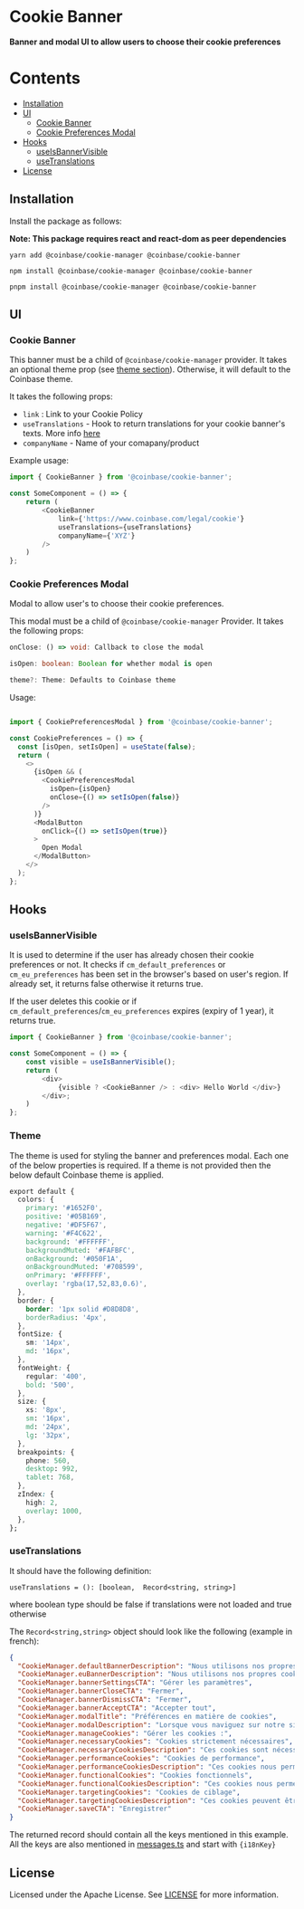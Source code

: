 # Cookie Banner

**Banner and modal UI to allow users to choose their cookie preferences**

# Contents

- [Installation](#installation)
- [UI](#specs)
  - [Cookie Banner](#cookie-banner)
  - [Cookie Preferences Modal](#cookie-preferences-modal)
- [Hooks](#hooks)
  - [useIsBannerVisible](#useisbannervisible)
  - [useTranslations](#usetranslations)
- [License](#license)

## Installation

Install the package as follows:

**Note: This package requires react and react-dom as peer dependencies**

```shell
yarn add @coinbase/cookie-manager @coinbase/cookie-banner

npm install @coinbase/cookie-manager @coinbase/cookie-banner

pnpm install @coinbase/cookie-manager @coinbase/cookie-banner
```

## UI

### Cookie Banner

This banner must be a child of `@coinbase/cookie-manager` provider. It takes an optional theme prop (see [theme section](#theme)). Otherwise, it will default to the Coinbase theme.

It takes the following props:

- `link` : Link to your Cookie Policy
- `useTranslations` - Hook to return translations for your cookie banner's texts. More info [here](#usetranslations)
- `companyName` - Name of your comapany/product

Example usage:

```typescript
import { CookieBanner } from '@coinbase/cookie-banner';

const SomeComponent = () => {
    return (
        <CookieBanner
            link={'https://www.coinbase.com/legal/cookie'}
            useTranslations={useTranslations}
            companyName={'XYZ'}
        />
    )
};
```

### Cookie Preferences Modal

Modal to allow user's to choose their cookie preferences.

This modal must be a child of `@coinbase/cookie-manager` Provider. It takes the following props:

```typescript
onClose: () => void: Callback to close the modal

isOpen: boolean: Boolean for whether modal is open

theme?: Theme: Defaults to Coinbase theme
```

Usage:

```typescript

import { CookiePreferencesModal } from '@coinbase/cookie-banner';

const CookiePreferences = () => {
  const [isOpen, setIsOpen] = useState(false);
  return (
    <>
      {isOpen && (
        <CookiePreferencesModal
          isOpen={isOpen}
          onClose={() => setIsOpen(false)}
        />
      )}
      <ModalButton
        onClick={() => setIsOpen(true)}
      >
        Open Modal
      </ModalButton>
    </>
  );
};
```

## Hooks

### useIsBannerVisible

It is used to determine if the user has already chosen their cookie preferences or not. It checks if `cm_default_preferences` or `cm_eu_preferences` has been set in the browser's based on user's region. If already set, it returns false otherwise it returns true.

If the user deletes this cookie or if `cm_default_preferences`/`cm_eu_preferences` expires (expiry of 1 year), it returns true.

```typescript
import { CookieBanner } from '@coinbase/cookie-banner';

const SomeComponent = () => {
    const visible = useIsBannerVisible();
    return (
        <div>
            {visible ? <CookieBanner /> : <div> Hello World </div>}
        </div>;
    )
};
```

### Theme

The theme is used for styling the banner and preferences modal. Each one of the below properties is required. If a theme is not provided then the below default Coinbase theme is applied.

```css
export default {
  colors: {
    primary: '#1652F0',
    positive: '#05B169',
    negative: '#DF5F67',
    warning: '#F4C622',
    background: '#FFFFFF',
    backgroundMuted: '#FAFBFC',
    onBackground: '#050F1A',
    onBackgroundMuted: '#708599',
    onPrimary: '#FFFFFF',
    overlay: 'rgba(17,52,83,0.6)',
  },
  border: {
    border: '1px solid #D8D8D8',
    borderRadius: '4px',
  },
  fontSize: {
    sm: '14px',
    md: '16px',
  },
  fontWeight: {
    regular: '400',
    bold: '500',
  },
  size: {
    xs: '8px',
    sm: '16px',
    md: '24px',
    lg: '32px',
  },
  breakpoints: {
    phone: 560,
    desktop: 992,
    tablet: 768,
  },
  zIndex: {
    high: 2,
    overlay: 1000,
  },
};
```

### useTranslations

It should have the following definition:

`useTranslations = (): [boolean,  Record<string, string>]`

where boolean type should be false if translations were not loaded and true otherwise

The `Record<string,string>` object should look like the following (example in french):

```json
{
  "CookieManager.defaultBannerDescription": "Nous utilisons nos propres cookies ainsi que des cookies de tiers sur nos sites Web pour améliorer votre expérience, analyser notre trafic et à des fins de sécurité et de marketing. Pour obtenir plus d'informations ou modifier les cookies, consultez notre <link>Politique relative aux cookies</link> ou accédez à <button>Gérer les paramètres</button>.",
  "CookieManager.euBannerDescription": "Nous utilisons nos propres cookies ainsi que des cookies de tiers sur nos sites web pour améliorer votre expérience de navigation, analyser notre trafic, et à des fins de sécurité et de marketing. Pour obtenir plus d'informations ou modifier les cookies, consultez notre <link>politique relative aux cookies</link> ou rendez-vous dans <button>Gérer les paramètres</button>. Sélectionnez « Tout accepter » pour autoriser leur utilisation.",
  "CookieManager.bannerSettingsCTA": "Gérer les paramètres",
  "CookieManager.bannerCloseCTA": "Fermer",
  "CookieManager.bannerDismissCTA": "Fermer",
  "CookieManager.bannerAcceptCTA": "Accepter tout",
  "CookieManager.modalTitle": "Préférences en matière de cookies",
  "CookieManager.modalDescription": "Lorsque vous naviguez sur notre site Web, nous pouvons stocker des cookies sur votre navigateur à des fins de sécurité ainsi que pour nous aider à mieux comprendre le comportement de l'utilisateur et savoir quelles sections de notre site Web vous avez consultées. Ces informations ne permettent pas de vous identifier directement, mais elles peuvent vous offrir une expérience sûre et plus personnalisée sur Internet. Comme nous respectons votre droit à la vie privée, vous pouvez refuser certains types de cookies. Le blocage de certains types de cookies peut affecter votre expérience sur le site. <link>Politique relative aux cookies</link>",
  "CookieManager.manageCookies": "Gérer les cookies :",
  "CookieManager.necessaryCookies": "Cookies strictement nécessaires",
  "CookieManager.necessaryCookiesDescription": "Ces cookies sont nécessaires pour le bon fonctionnement du site Web et ne peuvent pas être désactivés dans nos systèmes. Ils ne sont généralement définis qu'en réponse à des actions que vous effectuez et qui équivalent à une demande de services, telles que la définition de vos préférences en matière de confidentialité, la connexion ou le remplissage de formulaires. Cela inclut également les cookies que nous pouvons utiliser pour prévenir la fraude. Vous pouvez configurer votre navigateur de façon à bloquer ces cookies ou vous avertir de leur transmission, mais certaines sections du site ne fonctionneront pas.",
  "CookieManager.performanceCookies": "Cookies de performance",
  "CookieManager.performanceCookiesDescription": "Ces cookies nous permettent de compter les visites et les sources de trafic afin de pouvoir évaluer et améliorer les performances de notre site. Ils nous aident à savoir quelles pages sont les plus et les moins populaires et à voir comment les visiteurs naviguent dans le site. Toutes les informations collectées par ces cookies sont agrégées et donc anonymes. Si vous n'autorisez pas ces cookies, nous ne saurons pas à quel moment vous avez consulté notre site et ne pourrons pas surveiller ses performances.",
  "CookieManager.functionalCookies": "Cookies fonctionnels",
  "CookieManager.functionalCookiesDescription": "Ces cookies nous permettent de mémoriser les options que vous avez choisies dans le passé afin d'améliorer les fonctionnalités et la personnalisation (par exemple, votre langue préférée). Si vous n'autorisez pas ces cookies, certains ou l'ensemble de ces services peuvent ne pas fonctionner correctement.",
  "CookieManager.targetingCookies": "Cookies de ciblage",
  "CookieManager.targetingCookiesDescription": "Ces cookies peuvent être placés sur notre site par nos partenaires publicitaires. Ils peuvent être utilisés par ces sociétés afin de créer un profil de vos centres d'intérêt et de vous montrer des publicités pertinentes sur d'autres sites. Ils ne stockent pas directement des informations personnelles, mais permettent une identification unique de votre navigateur et de votre appareil Internet. Si vous n'autorisez pas ces cookies, vous verrez des publicités moins ciblées.",
  "CookieManager.saveCTA": "Enregistrer"
}
```

The returned record should contain all the keys mentioned in this example. All the keys are also mentioned in [messages.ts](./src/utils/messages.ts) and start with `{i18nKey}`

## License

Licensed under the Apache License. See [LICENSE](./LICENSE.md) for more information.

